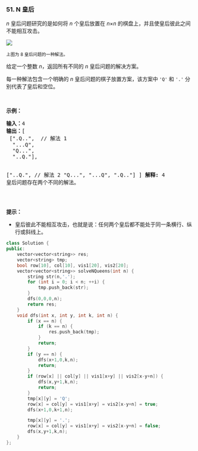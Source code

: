 ### 51. N 皇后
<div class="notranslate"><p><em>n </em>皇后问题研究的是如何将 <em>n</em> 个皇后放置在 <em>n</em>×<em>n</em> 的棋盘上，并且使皇后彼此之间不能相互攻击。</p>
<p><img src="https://assets.leetcode-cn.com/aliyun-lc-upload/uploads/2018/10/12/8-queens.png"/></p>
<p><small>上图为 8 皇后问题的一种解法。</small></p>
<p>给定一个整数 <em>n</em>，返回所有不同的 <em>n </em>皇后问题的解决方案。</p>
<p>每一种解法包含一个明确的 <em>n</em> 皇后问题的棋子放置方案，该方案中 <code>'Q'</code> 和 <code>'.'</code> 分别代表了皇后和空位。</p>
<p> </p>
<p><strong>示例：</strong></p>
<pre><strong>输入：</strong>4
<strong>输出：</strong>[
 [".Q..",  // 解法 1
  "...Q",
  "Q...",
  "..Q."],

 ["..Q.",  // 解法 2
  "Q...",
  "...Q",
  ".Q.."]
]
<strong>解释:</strong> 4 皇后问题存在两个不同的解法。
</pre>
<p> </p>
<p><strong>提示：</strong></p>
<ul>
<li>皇后彼此不能相互攻击，也就是说：任何两个皇后都不能处于同一条横行、纵行或斜线上。</li>
</ul>
</div>

```cpp
class Solution {
public:
    vector<vector<string>> res;
    vector<string> tmp;
    bool row[10], col[10], vis1[20], vis2[20];
    vector<vector<string>> solveNQueens(int n) {
        string str(n,'.');
        for (int i = 0; i < n; ++i) {
            tmp.push_back(str);
        }
        dfs(0,0,0,n);
        return res;
    }
    void dfs(int x, int y, int k, int n) {
        if (x == n) {
            if (k == n) {
                res.push_back(tmp);
            }
            return;
        }
        if (y == n) {
            dfs(x+1,0,k,n);
            return;
        }
        if (row[x] || col[y] || vis1[x+y] || vis2[x-y+n]) {
            dfs(x,y+1,k,n);
            return;
        }
        tmp[x][y] = 'Q';
        row[x] = col[y] = vis1[x+y] = vis2[x-y+n] = true;
        dfs(x+1,0,k+1,n);

        tmp[x][y] = '.';
        row[x] = col[y] = vis1[x+y] = vis2[x-y+n] = false;
        dfs(x,y+1,k,n);
    }
};
```

